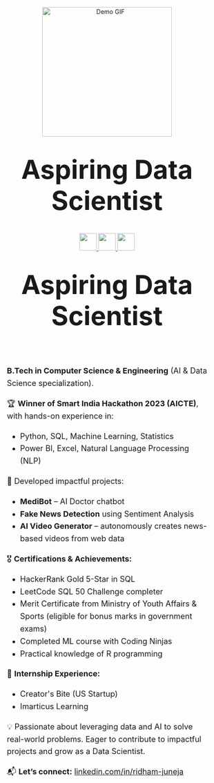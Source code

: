 <div align="center">
  <img src="https://github.com/user-attachments/assets/09c7a5d7-e984-401a-bde8-9ad45d4c54ff" width="300" alt="Demo GIF"/>
  
<div align="center">
  <h1 style="font-size: 60px; font-weight: bold; margin-top: 40px;">
    Aspiring Data Scientist
  </h1>
</div>

</div>
<div align="center">
  <a href="https://www.linkedin.com/in/ridham-juneja/" target="_blank">
    <img src="https://img.shields.io/badge/-LinkedIn-0A66C2?style=for-the-badge&logo=linkedin&logoColor=white" height="40"/>
  </a>
  <a href="https://leetcode.com/Ridham0100/" target="_blank">
    <img src="https://img.shields.io/badge/-LeetCode-FFA116?style=for-the-badge&logo=leetcode&logoColor=white" height="40"/>
  </a>
  <a href="https://drive.google.com/file/d/1f4JdNlOG8nRY6MjWooEy6a1Il0gUX52l/view?usp=drivesdk" target="_blank">
    <img src="https://img.shields.io/badge/-Resume-4285F4?style=for-the-badge&logo=google-drive&logoColor=white" height="40"/>
  </a>
</div>


<div align="center">
  <h1 style="font-size: 60px; font-weight: bold; margin-top: 40px;">
    Aspiring Data Scientist
  </h1>
</div>

<div style="max-width: 800px; margin: auto; font-size: 18px; line-height: 1.6; padding: 20px;">
  <p><strong>B.Tech in Computer Science & Engineering</strong> (AI & Data Science specialization).</p>
  
  <p>🏆 <strong>Winner of Smart India Hackathon 2023 (AICTE)</strong>, with hands-on experience in:</p>
  <ul>
    <li>Python, SQL, Machine Learning, Statistics</li>
    <li>Power BI, Excel, Natural Language Processing (NLP)</li>
  </ul>

  <p>🚀 Developed impactful projects:</p>
  <ul>
    <li><strong>MediBot</strong> – AI Doctor chatbot</li>
    <li><strong>Fake News Detection</strong> using Sentiment Analysis</li>
    <li><strong>AI Video Generator</strong> – autonomously creates news-based videos from web data</li>
  </ul>

  <p>🎖️ <strong>Certifications & Achievements:</strong></p>
  <ul>
    <li>HackerRank Gold 5-Star in SQL</li>
    <li>LeetCode SQL 50 Challenge completer</li>
    <li>Merit Certificate from Ministry of Youth Affairs & Sports (eligible for bonus marks in government exams)</li>
    <li>Completed ML course with Coding Ninjas</li>
    <li>Practical knowledge of R programming</li>
  </ul>

  <p>💼 <strong>Internship Experience:</strong></p>
  <ul>
    <li>Creator's Bite (US Startup)</li>
    <li>Imarticus Learning</li>
  </ul>

  <p>💡 Passionate about leveraging data and AI to solve real-world problems. Eager to contribute to impactful projects and grow as a Data Scientist.</p>

  <p>📬 <strong>Let’s connect:</strong> <a href="https://linkedin.com/in/ridham-juneja" target="_blank">linkedin.com/in/ridham-juneja</a></p>
</div>
